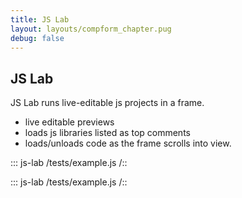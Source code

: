 ```yaml
---
title: JS Lab
layout: layouts/compform_chapter.pug
debug: false
---
```



## JS Lab

JS Lab runs live-editable js projects in a frame.

- live editable previews
- loads js libraries listed as top comments
- loads/unloads code as the frame scrolls into view.

::: js-lab
/tests/example.js
/::


::: js-lab
/tests/example.js
/::


